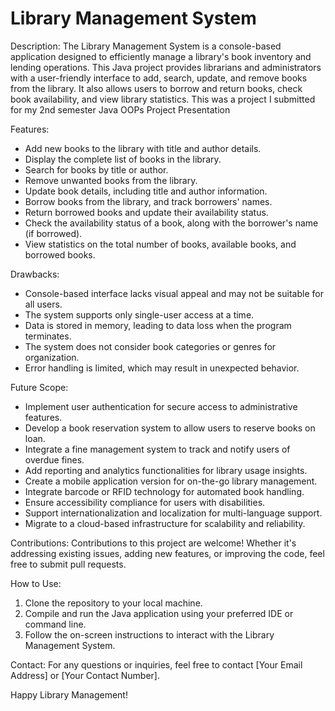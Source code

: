 # Library Management System
Description:
The Library Management System is a console-based application designed to efficiently manage a library's book inventory and lending operations. This Java project provides librarians and administrators with a user-friendly interface to add, search, update, and remove books from the library. It also allows users to borrow and return books, check book availability, and view library statistics. This was a project I submitted for my 2nd semester Java OOPs Project Presentation

Features:
- Add new books to the library with title and author details.
- Display the complete list of books in the library.
- Search for books by title or author.
- Remove unwanted books from the library.
- Update book details, including title and author information.
- Borrow books from the library, and track borrowers' names.
- Return borrowed books and update their availability status.
- Check the availability status of a book, along with the borrower's name (if borrowed).
- View statistics on the total number of books, available books, and borrowed books.

Drawbacks:
- Console-based interface lacks visual appeal and may not be suitable for all users.
- The system supports only single-user access at a time.
- Data is stored in memory, leading to data loss when the program terminates.
- The system does not consider book categories or genres for organization.
- Error handling is limited, which may result in unexpected behavior.

Future Scope:
- Implement user authentication for secure access to administrative features.
- Develop a book reservation system to allow users to reserve books on loan.
- Integrate a fine management system to track and notify users of overdue fines.
- Add reporting and analytics functionalities for library usage insights.
- Create a mobile application version for on-the-go library management.
- Integrate barcode or RFID technology for automated book handling.
- Ensure accessibility compliance for users with disabilities.
- Support internationalization and localization for multi-language support.
- Migrate to a cloud-based infrastructure for scalability and reliability.

Contributions:
Contributions to this project are welcome! Whether it's addressing existing issues, adding new features, or improving the code, feel free to submit pull requests.

How to Use:
1. Clone the repository to your local machine.
2. Compile and run the Java application using your preferred IDE or command line.
3. Follow the on-screen instructions to interact with the Library Management System.

Contact:
For any questions or inquiries, feel free to contact [Your Email Address] or [Your Contact Number].

Happy Library Management!

